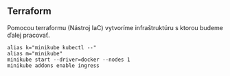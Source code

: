 ## Terraform

Pomocou terraformu (Nástroj IaC) vytvoríme infraštruktúru s ktorou budeme ďalej pracovať.
```
alias k="minikube kubectl --"
alias m="minikube"
minikube start --driver=docker --nodes 1 
minikube addons enable ingress
```